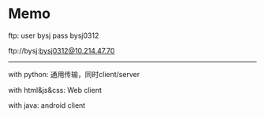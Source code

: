 # Memo

ftp: user bysj pass bysj0312

ftp://bysj:bysj0312@10.214.47.70

- - -

with python: 通用传输，同时client/server

with html&js&css: Web client

with java: android client


